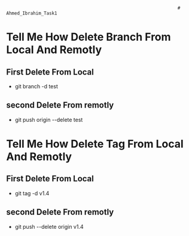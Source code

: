                                                                     # Ahmed_Ibrahim_Task1

# Tell Me How Delete Branch From Local And Remotly

## First Delete From Local
- git branch -d test

## second Delete From remotly
- git push origin --delete test


# Tell Me How Delete Tag From Local And Remotly

## First Delete From Local
- git tag -d v1.4

## second Delete From remotly
- git push --delete origin v1.4
